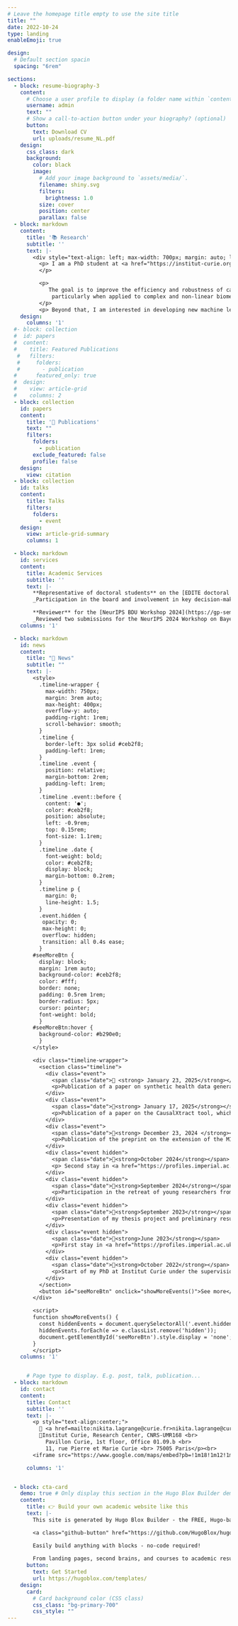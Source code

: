 ```yaml
---
# Leave the homepage title empty to use the site title
title: ""
date: 2022-10-24
type: landing
enableEmoji: true

design:
  # Default section spacin
  spacing: "6rem"

sections:
  - block: resume-biography-3
    content:
      # Choose a user profile to display (a folder name within `content/authors/`)
      username: admin
      text: ""
      # Show a call-to-action button under your biography? (optional)
      button:
        text: Download CV
        url: uploads/resume_NL.pdf
    design:
      css_class: dark
      background:
        color: black
        image:
          # Add your image background to `assets/media/`.
          filename: shiny.svg 
          filters:
            brightness: 1.0
          size: cover
          position: center
          parallax: false
  - block: markdown
    content:
      title: '📚 Research'
      subtitle: ''
      text: |-
        <div style="text-align: left; max-width: 700px; margin: auto; line-height: 1.6;"> 
          <p> I am a PhD student at <a href="https://institut-curie.org/institut-curie-research-center" target="_blank">Institut Curie</a> in Paris. My thesis focuses on causal discovery. More specifically, I am working on extending the <a href="https://journals.plos.org/ploscompbiol/article?id=10.1371/journal.pcbi.1005662" target="_blank">MIIC</a> algorithm, developed within <a href="http://kinefold.curie.fr/isambertlab/" target="_blank">the Isambert Lab</a> to a search-and-score mode.
          </p>

          <p>
             The goal is to improve the efficiency and robustness of causal discovery algorithms, 
              particularly when applied to complex and non-linear biomedical data.
          </p>
          <p> Beyond that, I am interested in developing new machine learning algorithms that are more grounded in human reasoning and are interpretable.</p> </div>
    design:
      columns: '1'
  #- block: collection
  #  id: papers
  #  content:
  #    title: Featured Publications
   #   filters:
   #     folders:
   #       - publication
  #      featured_only: true
  #  design:
  #    view: article-grid
  #    columns: 2
  - block: collection
    id: papers
    content:
      title: '📝 Publications'
      text: ""
      filters:
        folders:
          - publication
        exclude_featured: false
        profile: false
    design:
      view: citation
  - block: collection
    id: talks
    content:
      title: Talks
      filters:
        folders:
          - event
    design:
      view: article-grid-summary
      columns: 1

  - block: markdown
    id: services
    content:
      title: Academic Services
      subtitle: ''
      text: |-
        **Representative of doctoral students** on the [EDITE doctoral school board](https://www.edite-de-paris.fr/conseil-de-ledite/)  
        _Participation in the board and involvement in key decision-making processes._

        **Reviewer** for the [NeurIPS BDU Workshop 2024](https://gp-seminar-series.github.io/neurips-2024/)  
        _Reviewed two submissions for the NeurIPS 2024 Workshop on Bayesian Decision-making and Uncertainty._
    columns: '1'

  - block: markdown
    id: news
    content:
      title: "📰 News"
      subtitle: ""
      text: |-
        <style>
          .timeline-wrapper {
            max-width: 750px;
            margin: 3rem auto;
            max-height: 400px;
            overflow-y: auto;
            padding-right: 1rem;
            scroll-behavior: smooth;
          }
          .timeline {
            border-left: 3px solid #ceb2f8;
            padding-left: 1rem;
          }
          .timeline .event {
            position: relative;
            margin-bottom: 2rem;
            padding-left: 1rem;
          }
          .timeline .event::before {
            content: '●';
            color: #ceb2f8;
            position: absolute;
            left: -0.9rem;
            top: 0.15rem;
            font-size: 1.1rem;
          }
          .timeline .date {
            font-weight: bold;
            color: #ceb2f8;
            display: block;
            margin-bottom: 0.2rem;
          }
          .timeline p {
            margin: 0;
            line-height: 1.5;
          }
          .event.hidden {
           opacity: 0;
           max-height: 0;
           overflow: hidden;
           transition: all 0.4s ease;
          }
        #seeMoreBtn {
          display: block;
          margin: 1rem auto;
          background-color: #ceb2f8;
          color: #fff;
          border: none;
          padding: 0.5rem 1rem;
          border-radius: 5px;
          cursor: pointer;
          font-weight: bold;
          }
        #seeMoreBtn:hover {
          background-color: #b290e0;
          }
        </style>

        <div class="timeline-wrapper">
          <section class="timeline">
            <div class="event">
              <span class="date">📅 <strong> January 23, 2025</strong></span>
              <p>Publication of a paper on synthetic health data generation with Institut Roche in <a href="https://www.nature.com/articles/s41746-025-01431-6" target="_blank"><em>npj Digital Medicine</em></a> 🎉 !</p>
            </div>
            <div class="event">
              <span class="date">📅<strong> January 17, 2025</strong></span>
              <p>Publication of a paper on the CausalXtract tool, which extracts features from time series to reconstruct temporal causal networks in <a href="https://elifesciences.org/articles/95485" target="_blank"><i>eLife</i></a> 🎉 !</p>
            </div>
            <div class="event">
              <span class="date">📅<strong> December 23, 2024 </strong></span>
              <p>Publication of the preprint on the extension of the MIIC algorithm to a search-and-score approach applied to categorical data in <a href="https://arxiv.org/abs/2412.17508" target="_blank"><i>arXiv</i></a> 🎉 !</p>
            </div>
            <div class="event hidden">
              <span class="date">📅<strong>October 2024</strong></span>
              <p> Second stay in <a href="https://profiles.imperial.ac.uk/b.bravi21" target="_blank">Dr. Barbara Bravi's</a> team at Imperial College London 🇬🇧</p>
            </div>
            <div class="event hidden">
              <span class="date">📅<strong>September 2024</strong></span>
              <p>Participation in the retreat of young researchers from Institut Curie, Centre des Cordeliers, and Institute of Biotechnology of the Czech Academy of Sciences in Prague 🇨🇿</p>
            </div>
            <div class="event hidden">
              <span class="date">📅<strong>September 2023</strong></span>
              <p>Presentation of my thesis project and preliminary results at the workshop of the <a href="https://centreborelli.ens-paris-saclay.fr/en/artificial-intelligence-data-science-and-cybersecurity" target="_blank">AI-DSCY team</a> at Centre Borelli in Paris 🇫🇷</p>
            </div>
            <div class="event hidden">
              <span class="date">📅<strong>June 2023</strong></span>
              <p>First stay in <a href="https://profiles.imperial.ac.uk/b.bravi21" target="_blank">Dr. Barbara Bravi's</a> team at Imperial College London 🇬🇧</p>
            </div>
            <div class="event hidden">
              <span class="date">📅<strong>October 2022</strong></span>
              <p>Start of my PhD at Institut Curie under the supervision of <a href="http://kinefold.curie.fr/isambertlab" target="_blank">Dr. Hervé Isambert</a> and co-supervised by <a href="https://profiles.imperial.ac.uk/b.bravi21"target="_blank">Dr. Barbara Bravi</a> 🎉 !</p>
            </div>
          </section>
          <button id="seeMoreBtn" onclick="showMoreEvents()">See more</button>
        </div>

        <script>
        function showMoreEvents() {
          const hiddenEvents = document.querySelectorAll('.event.hidden');
          hiddenEvents.forEach(e => e.classList.remove('hidden'));
          document.getElementById('seeMoreBtn').style.display = 'none';
        }
        </script>
    columns: '1'


      # Page type to display. E.g. post, talk, publication...
  - block: markdown
    id: contact
    content:
      title: Contact
      subtitle: ''
      text: |-
        <p style="text-align:center;">
          📧 <a href=mailto:nikita.lagrange@curie.fr>nikita.lagrange@curie.fr</a> or <a href=mailto:nikita.lagrange@tutanota.com>nikita.lagrange@tutanota.com</a><br><br>
          📍Institut Curie, Research Center, CNRS-UMR168 <br>
            Pavillon Curie, 1st floor, Office 01.09.b <br>
            11, rue Pierre et Marie Curie <br> 75005 Paris</p><br>
        <iframe src="https://www.google.com/maps/embed?pb=!1m18!1m12!1m3!1d1312.8575416863475!2d2.3431009000000063!3d48.844573100000005!2m3!1f0!2f0!3f0!3m2!1i1024!2i768!4f13.1!3m3!1m2!1s0x47e671c29be381a9%3A0xcebd6da848fd403c!2s11%20Rue%20Pierre%20et%20Marie%20Curie%2C%2075005%20Paris!5e0!3m2!1sfr!2sfr!4v1739726502431!5m2!1sfr!2sfr" width="600" height="450" style="border:0;" allowfullscreen="" loading="lazy" referrerpolicy="no-referrer-when-downgrade"></iframe> 

      columns: '1'


  - block: cta-card
    demo: true # Only display this section in the Hugo Blox Builder demo site
    content:
      title: 👉 Build your own academic website like this
      text: |-
        This site is generated by Hugo Blox Builder - the FREE, Hugo-based open source website builder trusted by 250,000+ academics like you.

        <a class="github-button" href="https://github.com/HugoBlox/hugo-blox-builder" data-color-scheme="no-preference: light; light: light; dark: dark;" data-icon="octicon-star" data-size="large" data-show-count="true" aria-label="Star HugoBlox/hugo-blox-builder on GitHub">Star</a>

        Easily build anything with blocks - no-code required!
        
        From landing pages, second brains, and courses to academic resumés, conferences, and tech blogs.
      button:
        text: Get Started
        url: https://hugoblox.com/templates/
    design:
      card:
        # Card background color (CSS class)
        css_class: "bg-primary-700"
        css_style: ""
---
```

